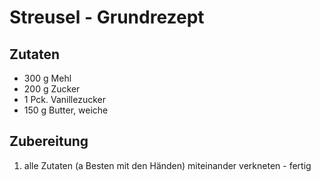 # Streusel - Grundrezept

## Zutaten

- 300 g	Mehl
- 200 g	Zucker
- 1 Pck.	Vanillezucker
- 150 g	Butter, weiche

## Zubereitung

1. alle Zutaten (a Besten mit den Händen) miteinander verkneten - fertig
